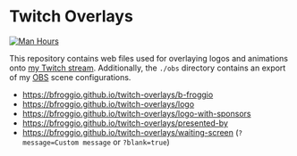 # Twitch Overlays

[![Man Hours](https://img.shields.io/endpoint?url=https%3A%2F%2Fmh.jessemillar.com%2Fhours%3Frepo%3Dhttps%3A%2F%2Fgithub.com%2Fjessemillar%2Ftwitch-overlays.git)](https://jessemillar.com/r/man-hours)

This repository contains web files used for overlaying logos and animations onto [my Twitch stream](https://bfroggio.com/r/twitch). Additionally, the `./obs` directory contains an export of my [OBS](https://obsproject.com/) scene configurations.

- https://bfroggio.github.io/twitch-overlays/b-froggio
- https://bfroggio.github.io/twitch-overlays/logo
- https://bfroggio.github.io/twitch-overlays/logo-with-sponsors
- https://bfroggio.github.io/twitch-overlays/presented-by
- https://bfroggio.github.io/twitch-overlays/waiting-screen (`?message=Custom message` or `?blank=true`)
